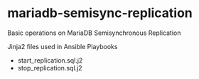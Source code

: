 # mariadb-semisync-replication
Basic operations on MariaDB Semisynchronous Replication

Jinja2 files used in Ansible Playbooks
- start_replication.sql.j2
- stop_replication.sql.j2
